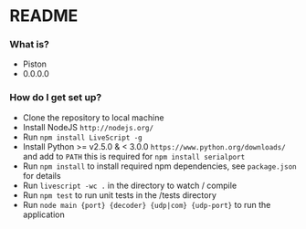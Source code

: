 # README #

### What is? ###

* Piston
* 0.0.0.0

### How do I get set up? ###

* Clone the repository to local machine
* Install NodeJS `http://nodejs.org/`
* Run `npm install LiveScript -g`
* Install Python >= v2.5.0 & < 3.0.0 `https://www.python.org/downloads/` and add to `PATH` this is required for `npm install serialport`
* Run `npm install` to install required npm dependencies, see `package.json` for details
* Run `livescript -wc .` in the directory to watch / compile
* Run `npm test` to run unit tests in the /tests directory
* Run `node main {port} {decoder} {udp|com} {udp-port}` to run the application

